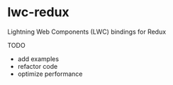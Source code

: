 # lwc-redux
Lightning Web Components (LWC) bindings for Redux

TODO
- add examples
- refactor code 
- optimize performance

